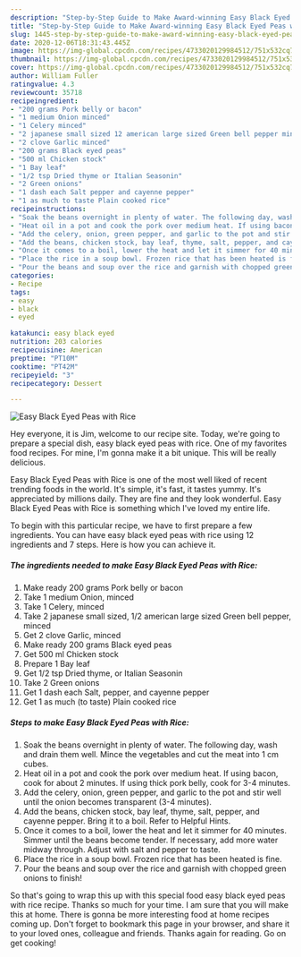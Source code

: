 ```yaml
---
description: "Step-by-Step Guide to Make Award-winning Easy Black Eyed Peas with Rice"
title: "Step-by-Step Guide to Make Award-winning Easy Black Eyed Peas with Rice"
slug: 1445-step-by-step-guide-to-make-award-winning-easy-black-eyed-peas-with-rice
date: 2020-12-06T18:31:43.445Z
image: https://img-global.cpcdn.com/recipes/4733020129984512/751x532cq70/easy-black-eyed-peas-with-rice-recipe-main-photo.jpg
thumbnail: https://img-global.cpcdn.com/recipes/4733020129984512/751x532cq70/easy-black-eyed-peas-with-rice-recipe-main-photo.jpg
cover: https://img-global.cpcdn.com/recipes/4733020129984512/751x532cq70/easy-black-eyed-peas-with-rice-recipe-main-photo.jpg
author: William Fuller
ratingvalue: 4.3
reviewcount: 35718
recipeingredient:
- "200 grams Pork belly or bacon"
- "1 medium Onion minced"
- "1 Celery minced"
- "2 japanese small sized 12 american large sized Green bell pepper minced"
- "2 clove Garlic minced"
- "200 grams Black eyed peas"
- "500 ml Chicken stock"
- "1 Bay leaf"
- "1/2 tsp Dried thyme or Italian Seasonin"
- "2 Green onions"
- "1 dash each Salt pepper and cayenne pepper"
- "1 as much to taste Plain cooked rice"
recipeinstructions:
- "Soak the beans overnight in plenty of water. The following day, wash and drain them well. Mince the vegetables and cut the meat into 1 cm cubes."
- "Heat oil in a pot and cook the pork over medium heat. If using bacon, cook for about 2 minutes. If using thick pork belly, cook for 3-4 minutes."
- "Add the celery, onion, green pepper, and garlic to the pot and stir well until the onion becomes transparent (3-4 minutes)."
- "Add the beans, chicken stock, bay leaf, thyme, salt, pepper, and cayenne pepper. Bring it to a boil. Refer to Helpful Hints."
- "Once it comes to a boil, lower the heat and let it simmer for 40 minutes. Simmer until the beans become tender. If necessary, add more water midway through. Adjust with salt and pepper to taste."
- "Place the rice in a soup bowl. Frozen rice that has been heated is fine."
- "Pour the beans and soup over the rice and garnish with chopped green onions to finish!"
categories:
- Recipe
tags:
- easy
- black
- eyed

katakunci: easy black eyed 
nutrition: 203 calories
recipecuisine: American
preptime: "PT10M"
cooktime: "PT42M"
recipeyield: "3"
recipecategory: Dessert

---
```



![Easy Black Eyed Peas with Rice](https://img-global.cpcdn.com/recipes/4733020129984512/751x532cq70/easy-black-eyed-peas-with-rice-recipe-main-photo.jpg)

Hey everyone, it is Jim, welcome to our recipe site. Today, we're going to prepare a special dish, easy black eyed peas with rice. One of my favorites food recipes. For mine, I'm gonna make it a bit unique. This will be really delicious.



Easy Black Eyed Peas with Rice is one of the most well liked of recent trending foods in the world. It's simple, it's fast, it tastes yummy. It's appreciated by millions daily. They are fine and they look wonderful. Easy Black Eyed Peas with Rice is something which I've loved my entire life.


To begin with this particular recipe, we have to first prepare a few ingredients. You can have easy black eyed peas with rice using 12 ingredients and 7 steps. Here is how you can achieve it.

<!--inarticleads1-->

##### The ingredients needed to make Easy Black Eyed Peas with Rice:

1. Make ready 200 grams Pork belly or bacon
1. Take 1 medium Onion, minced
1. Take 1 Celery, minced
1. Take 2 japanese small sized, 1/2 american large sized Green bell pepper, minced
1. Get 2 clove Garlic, minced
1. Make ready 200 grams Black eyed peas
1. Get 500 ml Chicken stock
1. Prepare 1 Bay leaf
1. Get 1/2 tsp Dried thyme, or Italian Seasonin
1. Take 2 Green onions
1. Get 1 dash each Salt, pepper, and cayenne pepper
1. Get 1 as much (to taste) Plain cooked rice




<!--inarticleads2-->

##### Steps to make Easy Black Eyed Peas with Rice:

1. Soak the beans overnight in plenty of water. The following day, wash and drain them well. Mince the vegetables and cut the meat into 1 cm cubes.
1. Heat oil in a pot and cook the pork over medium heat. If using bacon, cook for about 2 minutes. If using thick pork belly, cook for 3-4 minutes.
1. Add the celery, onion, green pepper, and garlic to the pot and stir well until the onion becomes transparent (3-4 minutes).
1. Add the beans, chicken stock, bay leaf, thyme, salt, pepper, and cayenne pepper. Bring it to a boil. Refer to Helpful Hints.
1. Once it comes to a boil, lower the heat and let it simmer for 40 minutes. Simmer until the beans become tender. If necessary, add more water midway through. Adjust with salt and pepper to taste.
1. Place the rice in a soup bowl. Frozen rice that has been heated is fine.
1. Pour the beans and soup over the rice and garnish with chopped green onions to finish!




So that's going to wrap this up with this special food easy black eyed peas with rice recipe. Thanks so much for your time. I am sure that you will make this at home. There is gonna be more interesting food at home recipes coming up. Don't forget to bookmark this page in your browser, and share it to your loved ones, colleague and friends. Thanks again for reading. Go on get cooking!
